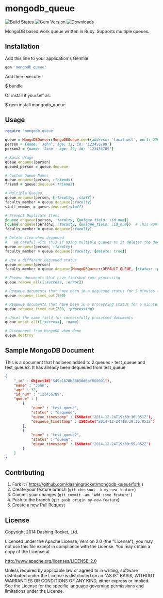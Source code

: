 mongodb_queue
=============

[![Build Status](https://api.shippable.com/projects/5498868ed46935d5fbc0d547/badge?branchName=master)](https://app.shippable.com/projects/5498868ed46935d5fbc0d547/builds/latest) [![Gem Version](https://badge.fury.io/rb/mongodb_queue.svg)](http://badge.fury.io/rb/mongodb_queue) [![Downloads](http://ruby-gem-downloads-badge.herokuapp.com/mongodb_queue?type=total)](https://rubygems.org/gems/mongodb_queue)


MongoDB based work queue written in Ruby.  Supports multiple queues.

## Installation

Add this line to your application's Gemfile:

```ruby
gem 'mongodb_queue'
```

And then execute:

$ bundle

Or install it yourself as:

$ gem install mongodb_queue

## Usage

```ruby
require 'mongodb_queue'

queue = MongoDBQueue::MongoDBQueue.new({address: 'localhost', port: 27017, database: 'test-db', collection: 'test-queue'})
person = {name: 'John', age: 32, id: '123456789'}
person2 = {name: 'Jane', age: 29, id: '123456789'}

# Basic Usage
queue.enqueue(person)
queued_person = queue.dequeue

# Custom Queue Names
queue.enqueue(person, :friends)
friend = queue.dequeue(:friends)

# Multiple Queues
queue.enqueue(person, [:faculty, :staff])
faculty_member = queue.dequeue(:faculty)
staff_member = queue.dequeue(:staff)

# Prevent Duplicate Items
@queue.enqueue(person, :faculty, {unique_field: :id_num})
@queue.enqueue(person2, :faculty, {unique_field: :id_num})  # This wont be queued
faculty_member = queue.dequeue(:faculty)

# Delete item when dequeued
#   Be careful with this if using multiple queues as it deletes the document from all queues.
queue.enqueue(person, :faculty)
faculty_member = queue.dequeue(:faculty, {delete: true})

# Use a different dequeued status
queue.enqueue(person)
faculty_member = queue.dequeue(MongoDBQueue::DEFAULT_QUEUE, {status: :processing})

# Remove documents that have finished some processing
queue.remove_all([:success, :error])

# Requeue documents that have been in a dequeued status for 5 minutes (300 seconds)
queue.requeue_timed_out(300)

# Requeue documents that have been in a processing status for 5 minutes (300 seconds)
queue.requeue_timed_out(300, :processing)

# Unset the name field for successfully processed documents
queue.unset_all([:success], :name)

# Disconnect from MongoDB when done
queue.destroy
```

## Sample MongoDB Document

This is a document that has been added to 2 queues - test_queue and test_queue2.  It has already been dequeued from test_queue

``` json
{
    "_id" : ObjectId("549b1678b83b50d6bf000001"),
    "name" : "John",
    "age" : 32,
    "id_num" : "123456789",
    "queue" : [
        {
            "name" : "test_queue",
            "status" : "dequeue",
            "queue_timestamp" : ISODate("2014-12-24T19:39:36.051Z"),
            "dequeue_timestamp" : ISODate("2014-12-24T19:39:36.053Z")
        },
        {
            "name" : "test_queue2",
            "status" : "queue",
            "queue_timestamp" : ISODate("2014-12-24T19:39:55.052Z")
        }
    ]
}
```

## Contributing

1. Fork it ( https://github.com/dashingrocket/mongodb_queue/fork )
2. Create your feature branch (`git checkout -b my-new-feature`)
3. Commit your changes (`git commit -am 'Add some feature'`)
4. Push to the branch (`git push origin my-new-feature`)
5. Create a new Pull Request

## License
Copyright 2014 Dashing Rocket, Ltd.

Licensed under the Apache License, Version 2.0 (the "License");
you may not use this file except in compliance with the License.
You may obtain a copy of the License at

http://www.apache.org/licenses/LICENSE-2.0

Unless required by applicable law or agreed to in writing, software
distributed under the License is distributed on an "AS IS" BASIS,
WITHOUT WARRANTIES OR CONDITIONS OF ANY KIND, either express or implied.
See the License for the specific language governing permissions and
limitations under the License.
